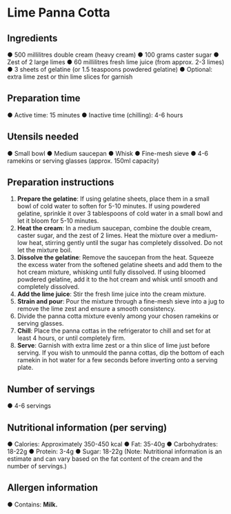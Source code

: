 # Lime Panna Cotta
## Ingredients
●	500 millilitres double cream (heavy cream)
●	100 grams caster sugar
●	Zest of 2 large limes
●	60 millilitres fresh lime juice (from approx. 2-3 limes)
●	3 sheets of gelatine (or 1.5 teaspoons powdered gelatine)
●	Optional: extra lime zest or thin lime slices for garnish
## Preparation time
●	Active time: 15 minutes
●	Inactive time (chilling): 4-6 hours
## Utensils needed
●	Small bowl
●	Medium saucepan
●	Whisk
●	Fine-mesh sieve
●	4-6 ramekins or serving glasses (approx. 150ml capacity)
## Preparation instructions
1.	**Prepare the gelatine**: If using gelatine sheets, place them in a small bowl of cold water to soften for 5-10 minutes. If using powdered gelatine, sprinkle it over 3 tablespoons of cold water in a small bowl and let it bloom for 5-10 minutes.
2.	**Heat the cream**: In a medium saucepan, combine the double cream, caster sugar, and the zest of 2 limes. Heat the mixture over a medium-low heat, stirring gently until the sugar has completely dissolved. Do not let the mixture boil.
3.	**Dissolve the gelatine**: Remove the saucepan from the heat. Squeeze the excess water from the softened gelatine sheets and add them to the hot cream mixture, whisking until fully dissolved. If using bloomed powdered gelatine, add it to the hot cream and whisk until smooth and completely dissolved.
4.	**Add the lime juice**: Stir the fresh lime juice into the cream mixture.
5.	**Strain and pour**: Pour the mixture through a fine-mesh sieve into a jug to remove the lime zest and ensure a smooth consistency.
6.	Divide the panna cotta mixture evenly among your chosen ramekins or serving glasses.
7.	**Chill**: Place the panna cottas in the refrigerator to chill and set for at least 4 hours, or until completely firm.
8.	**Serve**: Garnish with extra lime zest or a thin slice of lime just before serving. If you wish to unmould the panna cottas, dip the bottom of each ramekin in hot water for a few seconds before inverting onto a serving plate.
## Number of servings
●	4-6 servings
## Nutritional information (per serving)
●	Calories: Approximately 350-450 kcal
●	Fat: 35-40g
●	Carbohydrates: 18-22g
●	Protein: 3-4g
●	Sugar: 18-22g
(Note: Nutritional information is an estimate and can vary based on the fat content of the cream and the number of servings.)
## Allergen information
●	Contains: **Milk.**
